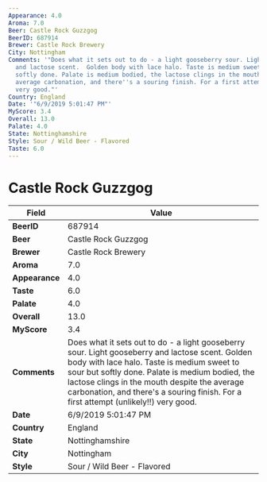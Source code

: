 ```yaml
---
Appearance: 4.0
Aroma: 7.0
Beer: Castle Rock Guzzgog
BeerID: 687914
Brewer: Castle Rock Brewery
City: Nottingham
Comments: '"Does what it sets out to do - a light gooseberry sour. Light gooseberry
  and lactose scent.  Golden body with lace halo. Taste is medium sweet to sour but
  softly done. Palate is medium bodied, the lactose clings in the mouth despite the
  average carbonation, and there''s a souring finish. For a first attempt (unlikely!!)
  very good."'
Country: England
Date: '"6/9/2019 5:01:47 PM"'
MyScore: 3.4
Overall: 13.0
Palate: 4.0
State: Nottinghamshire
Style: Sour / Wild Beer - Flavored
Taste: 6.0
---
```


# Castle Rock Guzzgog

| Field         | Value |
|---------------|-------|
| **BeerID** | 687914 |
| **Beer** | Castle Rock Guzzgog |
| **Brewer** | Castle Rock Brewery |
| **Aroma** | 7.0 |
| **Appearance** | 4.0 |
| **Taste** | 6.0 |
| **Palate** | 4.0 |
| **Overall** | 13.0 |
| **MyScore** | 3.4 |
| **Comments** | Does what it sets out to do - a light gooseberry sour. Light gooseberry and lactose scent.  Golden body with lace halo. Taste is medium sweet to sour but softly done. Palate is medium bodied, the lactose clings in the mouth despite the average carbonation, and there's a souring finish. For a first attempt (unlikely!!) very good. |
| **Date** | 6/9/2019 5:01:47 PM |
| **Country** | England |
| **State** | Nottinghamshire |
| **City** | Nottingham |
| **Style** | Sour / Wild Beer - Flavored |
